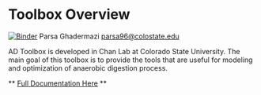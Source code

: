 # Toolbox Overview
[![Binder](https://mybinder.org/badge_logo.svg)](https://mybinder.org/v2/gh/chan-csu/ADToolbox/HEAD)
Parsa Ghadermazi 
parsa96@colostate.edu

AD Toolbox is developed in Chan Lab at Colorado State University. The main goal of this toolbox is to provide the tools that are useful for modeling and optimization of anaerobic digestion process.

** [Full Documentation Here](https://chan-csu.github.io/ADToolbox/) **



